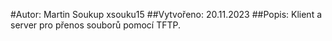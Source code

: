 #Autor: Martin Soukup xsouku15
##Vytvořeno: 20.11.2023
##Popis: Klient a server pro přenos souborů pomocí TFTP.
